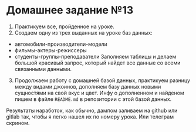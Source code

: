 # Домашнее задание №13

1. Практикуем все, пройденное на уроке.
2. Создаем одну из трех выданных на уроке баз данных:
  - автомобили-производители-модели
  - фильмы-актеры-режиссеры
  - студенты-группы-преподаватели
Заполняем таблицы и делаем большой красивый запрос, который найдет все данные со всеми связанными данными.

3. Продолжаем работу с домашней базой данных, практикуем разницу между видами джоинов, дополняем базу данных новыми сущностями на свой вкус и цвет. Инфу о дополненном и найденом пишем в файле `README.md` в репозитории с этой базой данных. 

Результаты наработок, как обычно, дампом заливаем на github или gitlab так, чтобы я легко нашел их по номеру урока.
Или телеграм скрином.